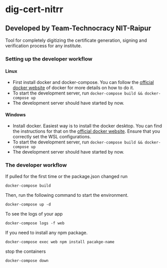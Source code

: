 # dig-cert-nitrr
<h2>Developed by Team-Technocracy NIT-Raipur</h2>

Tool for completely digitizing the certificate generation, signing and verification process for any institute.

<h3>Setting up the developer workflow</h3>
<h4>Linux</h4>

* First install docker and docker-compose. You can follow the <a href=https://docs.docker.com/desktop/install/linux-install/>official docker website</a> of docker for more details on how to do it.
* To start the development server, run `docker-compose build && docker-compose up`
* The development server should have started by now.

<h4>Windows</h4>

* Install docker. Easiest way is to install the docker desktop. You can find the instructions for that on the <a href=https://docs.docker.com/desktop/install/windows-install/>official docker website</a>. Ensure that you correctly set the WSL configurations.
* To start the development server, run `docker-compose build && docker-compose up`
* The development server should have started by now.

<h3>The developer workflow</h3>

If pulled for the first time or the package.json changed run

`docker-compose build`

Then, run the following command to start the environment.

`docker-compose up -d`

To see the logs of your app

`docker-compose logs -f web`

If you need to install any npm package.

`docker-compose exec web npm install pacakge-name`

stop the containers

`docker-compose down`

